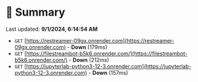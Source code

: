 # 📖 Summary
Last updated: **9/1/2024, 6:14:54 AM**

- `GET` [https://restreamer-09gx.onrender.com](https://restreamer-09gx.onrender.com) - **Down** (179ms)
- `GET` [https://filestreambot-b5k6.onrender.com/](https://filestreambot-b5k6.onrender.com/) - **Down** (212ms)
- `GET` [https://jupyterlab-python3-12-3.onrender.com](https://jupyterlab-python3-12-3.onrender.com) - **Down** (157ms)
